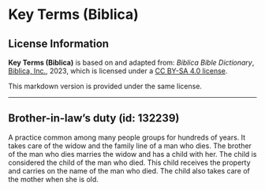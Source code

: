 # Key Terms (Biblica)

## License Information

**Key Terms (Biblica)** is based on and adapted from: _Biblica Bible Dictionary_, [Biblica, Inc.](https://www.biblica.com/), 2023, which is licensed under a [CC BY-SA 4.0 license](https://creativecommons.org/licenses/by-sa/4.0/legalcode.en).

This markdown version is provided under the same license.



--------------------------------

## Brother-in-law’s duty (id: 132239)

A practice common among many people groups for hundreds of years. It takes care of the widow and the family line of a man who dies. The brother of the man who dies marries the widow and has a child with her. The child is considered the child of the man who died. This child receives the property and carries on the name of the man who died. The child also takes care of the mother when she is old.


